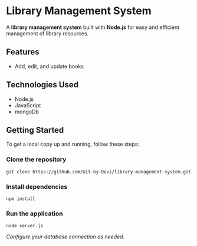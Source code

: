 # Library Management System

A **library management system** built with **Node.js** for easy and efficient management of library resources.

## Features

- Add, edit, and update books

## Technologies Used

- Node.js
- JavaScript
- mongoDb

## Getting Started

To get a local copy up and running, follow these steps:

### Clone the repository
```
git clone https://github.com/Git-by-Devi/library-management-system.git
```


### Install dependencies
```
npm install
```


### Run the application
```
node server.js
```

*Configure your database connection as needed.*




